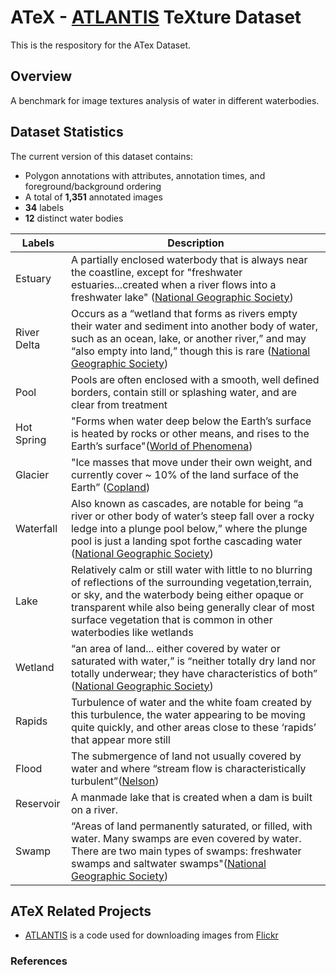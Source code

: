 # ATeX - [ATLANTIS](https://github.com/smhassanerfani/atlantis) TeXture Dataset
This is the respository for the ATex Dataset.

## Overview
A benchmark for image textures analysis of water in different waterbodies.

## Dataset Statistics
The current version of this dataset contains:
* Polygon annotations with attributes, annotation times, and foreground/background ordering
* A total of **1,351** annotated images
* **34** labels
* **12** distinct water bodies

|Labels|Description|
|---|---|
|Estuary|A partially enclosed waterbody that is always near the coastline, except for "freshwater estuaries...created when a river flows into a freshwater lake" ([National Geographic Society](https://www.nationalgeographic.org/encyclopedia/estuary/))|
|River Delta|Occurs as a “wetland that forms as rivers empty their water and sediment into another body of water, such as an ocean, lake, or another river,” and may “also empty into land,” though this is rare ([National Geographic Society](https://www.nationalgeographic.org/encyclopedia/delta/))|
|Pool|Pools are often enclosed with a smooth, well defined borders, contain still or splashing water, and are clear from treatment|
|Hot Spring|"Forms when water deep below the Earth’s surface is heated by rocks or other means, and rises to the Earth’s surface"([World of Phenomena](www.phenomena.org/geological/hotspring/))|
|Glacier|"Ice masses that move under their own weight, and currently cover ~ 10% of the land surface of the Earth” ([Copland](https://doi.org/10.1016/B978-0-12-818234-5.00014-6))|
|Waterfall|Also known as cascades, are notable for being “a river or other body of water’s steep fall over a rocky ledge into a plunge pool below,” where the plunge pool is just a landing spot forthe cascading water ([National Geographic Society](www.nationalgeographic.org/encyclopedia/waterfall/))|
|Lake|Relatively calm or still water with little to no blurring of reflections of the surrounding vegetation,terrain, or sky, and the waterbody being either opaque or transparent while also being generally clear of most surface vegetation that is common in other waterbodies like wetlands|
|Wetland|“an area of land... either covered by water or saturated with water,” is “neither totally dry land nor totally underwear; they have characteristics of both” ([National Geographic Society](https://www.nationalgeographic.org/encyclopedia/wetland/))|
|Rapids|Turbulence of water and the white foam created by this turbulence, the water appearing to be moving quite quickly, and other areas close to these ‘rapids’ that appear more still|
|Flood|The submergence of land not usually covered by water and where “stream flow is characteristically turbulent”([Nelson](https://www.tulane.edu/~sanelson/Natural_Disasters/riversystems.htm))|
|Reservoir|A manmade lake that is created when a dam is built on a river.|
|Swamp| “Areas of land permanently saturated, or filled, with water. Many swamps are even covered by water. There are two main types of swamps: freshwater swamps and saltwater swamps"([National Geographic Society](https://www.nationalgeographic.org/encyclopedia/swamp/))|


## ATeX Related Projects
* [ATLANTIS](https://github.com/smhassanerfani/atlantis) is a code used for downloading images from [Flickr](https://www.flickr.com) 

### References
